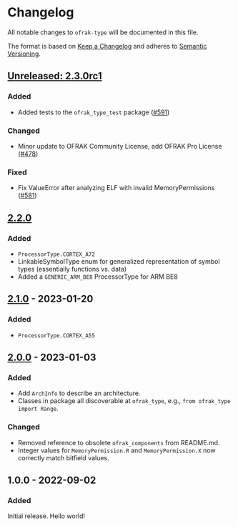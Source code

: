 # Changelog
All notable changes to `ofrak-type` will be documented in this file.

The format is based on [Keep a Changelog](https://keepachangelog.com/en/1.0.0/) and adheres to [Semantic Versioning](https://semver.org/spec/v2.0.0.html).

## [Unreleased: 2.3.0rc1](https://github.com/redballoonsecurity/ofrak/tree/master)

### Added
- Added tests to the `ofrak_type_test` package ([#591](https://github.com/redballoonsecurity/ofrak/pull/591))

### Changed
- Minor update to OFRAK Community License, add OFRAK Pro License ([#478](https://github.com/redballoonsecurity/ofrak/pull/478))


### Fixed
- Fix ValueError after analyzing ELF with invalid MemoryPermissions ([#581](https://github.com/redballoonsecurity/ofrak/pull/581))

## [2.2.0](https://github.com/redballoonsecurity/ofrak/compare/ofrak-type-v2.1.0...ofrak-type-v2.2.0)

### Added
- `ProcessorType.CORTEX_A72`
- LinkableSymbolType enum for generalized representation of symbol types (essentially functions vs. data)
- Added a `GENERIC_ARM_BE8` ProcessorType for ARM BE8

## [2.1.0](https://github.com/redballoonsecurity/ofrak/compare/ofrak-type-v2.0.0...ofrak-type-v2.1.0) - 2023-01-20
### Added
- `ProcessorType.CORTEX_A55`

## [2.0.0](https://github.com/redballoonsecurity/ofrak/releases/tag/ofrak-type-v2.0.0) - 2023-01-03
### Added
- Add `ArchInfo` to describe an architecture.
- Classes in package all discoverable at `ofrak_type`, e.g., `from ofrak_type import Range`.

### Changed
- Removed reference to obsolete `ofrak_components` from README.md.
- Integer values for `MemoryPermission.R` and `MemoryPermission.X` now correctly match bitfield values.

## 1.0.0 - 2022-09-02
### Added
Initial release. Hello world!
